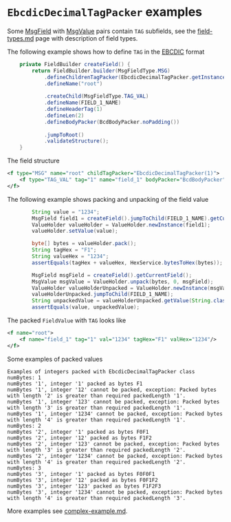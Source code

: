 # `EbcdicDecimalTagPacker` examples

Some [MsgField](https://github.com/credibledoc/credible-doc/blob/master/iso-8583-packer/src/main/java/com/credibledoc/iso8583packer/message/MsgField.java)
with [MsgValue](https://github.com/credibledoc/credible-doc/blob/master/iso-8583-packer/src/main/java/com/credibledoc/iso8583packer/message/MsgValue.java)
pairs contain `TAG` subfields, see the [field-types.md](../field-types.md) page with description of field types.

The following example shows how to define `TAG` in the [EBCDIC](https://en.wikipedia.org/wiki/EBCDIC) format
```Java
    private FieldBuilder createField() {
        return FieldBuilder.builder(MsgFieldType.MSG)
            .defineChildrenTagPacker(EbcdicDecimalTagPacker.getInstance(1))
            .defineName("root")
            
            .createChild(MsgFieldType.TAG_VAL)
            .defineName(FIELD_1_NAME)
            .defineHeaderTag(1)
            .defineLen(2)
            .defineBodyPacker(BcdBodyPacker.noPadding())
            
            .jumpToRoot()
            .validateStructure();
    }
```

The field structure
```XML
<f type="MSG" name="root" childTagPacker="EbcdicDecimalTagPacker(1)">
    <f type="TAG_VAL" tag="1" name="field_1" bodyPacker="BcdBodyPacker" len="2"/>
</f>
```

The following example shows packing and unpacking of the field value
```Java
        String value = "1234";
        MsgField field1 = createField().jumpToChild(FIELD_1_NAME).getCurrentField();
        ValueHolder valueHolder = ValueHolder.newInstance(field1);
        valueHolder.setValue(value);

        byte[] bytes = valueHolder.pack();
        String tagHex = "F1";
        String valueHex = "1234";
        assertEquals(tagHex + valueHex, HexService.bytesToHex(bytes));

        MsgField msgField = createField().getCurrentField();
        MsgValue msgValue = ValueHolder.unpack(bytes, 0, msgField);
        ValueHolder valueHolderUnpacked = ValueHolder.newInstance(msgValue, msgField);
        valueHolderUnpacked.jumpToChild(FIELD_1_NAME);
        String unpackedValue = valueHolderUnpacked.getValue(String.class);
        assertEquals(value, unpackedValue);
```

The packed `FieldValue` with `TAG` looks like
```XML
<f name="root">
    <f name="field_1" tag="1" val="1234" tagHex="F1" valHex="1234"/>
</f>
```

Some examples of packed values
```
Examples of integers packed with EbcdicDecimalTagPacker class
numBytes: 1
numBytes '1', integer '1' packed as bytes F1
numBytes '1', integer '12' cannot be packed, exception: Packed bytes with length '2' is greater than required packedLength '1'.
numBytes '1', integer '123' cannot be packed, exception: Packed bytes with length '3' is greater than required packedLength '1'.
numBytes '1', integer '1234' cannot be packed, exception: Packed bytes with length '4' is greater than required packedLength '1'.
numBytes: 2
numBytes '2', integer '1' packed as bytes F0F1
numBytes '2', integer '12' packed as bytes F1F2
numBytes '2', integer '123' cannot be packed, exception: Packed bytes with length '3' is greater than required packedLength '2'.
numBytes '2', integer '1234' cannot be packed, exception: Packed bytes with length '4' is greater than required packedLength '2'.
numBytes: 3
numBytes '3', integer '1' packed as bytes F0F0F1
numBytes '3', integer '12' packed as bytes F0F1F2
numBytes '3', integer '123' packed as bytes F1F2F3
numBytes '3', integer '1234' cannot be packed, exception: Packed bytes with length '4' is greater than required packedLength '3'.
```

More examples see [complex-example.md](../complex-example.md).